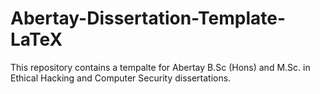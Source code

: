# Abertay-Dissertation-Template-LaTeX

This repository contains a tempalte for Abertay B.Sc (Hons) and M.Sc. in
Ethical Hacking and Computer Security dissertations.
